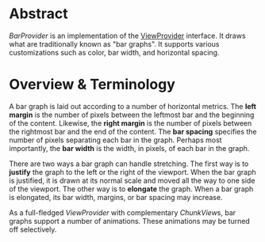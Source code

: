 # Abstract

*BarProvider* is an implementation of the [ViewProvider](ViewProvider.md) interface. It draws what are traditionally known as "bar graphs". It supports various customizations such as color, bar width, and horizontal spacing.

# Overview & Terminology

A bar graph is laid out according to a number of horizontal metrics. The **left margin** is the number of pixels between the leftmost bar and the beginning of the content. Likewise, the **right margin** is the number of pixels between the rightmost bar and the end of the content. The **bar spacing** specifies the number of pixels separating each bar in the graph. Perhaps most importantly, the **bar width** is the width, in pixels, of each bar in the graph.

There are two ways a bar graph can handle stretching. The first way is to **justify** the graph to the left or the right of the viewport. When the bar graph is justified, it is drawn at its normal scale and moved all the way to one side of the viewport. The other way is to **elongate** the graph. When a bar graph is elongated, its bar width, margins, or bar spacing may increase.

As a full-fledged *ViewProvider* with complementary *ChunkView*s, bar graphs support a number of animations. These animations may be turned off selectively.

